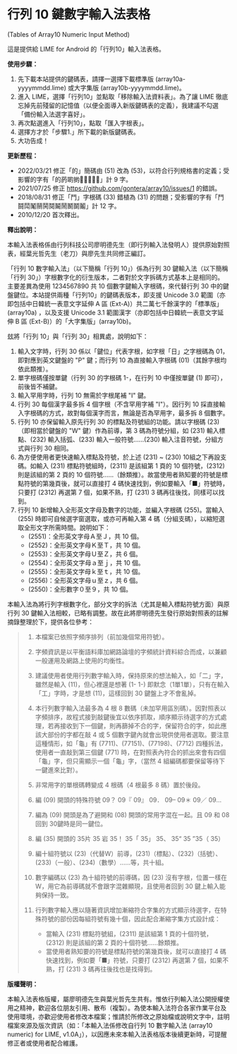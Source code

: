 # 行列 10 鍵數字輸入法表格
(Tables of Array10 Numeric Input Method)

這是提供給 LIME for Android 的「行列10」輸入法表格。

**使用步驟：**
1. 先下載本站提供的鍵碼表，請擇一選擇下載標準版 (array10a-yyyymmdd.lime) 或大字集版 (array10b-yyyymmdd.lime)。
2. 進入 LIME，選擇「行列10」並點取「移除輸入法資料表」。為了讓 LIME 徹底忘掉先前殘留的記憶值（以便全面導入新版鍵碼表的定義），我建議不勾選「備份輸入法選字喜好」。
3. 再次點選進入「行列10」，點取「匯入字根表」。
4. 選擇方才於「步驟1.」所下載的新版鍵碼表。
5. 大功告成！

**更新歷程：**
* 2022/03/21 修正「的」簡碼由 (51) 改為 (53)，以符合行列規格書的定義；受影響的字有「的菂啲𢯊𤷭𦖡𦗽𦝂𩭲」計 9 字。
* 2021/07/25 修正 https://github.com/gontera/array10/issues/1 的錯誤。
* 2018/08/31 修正「鬥」字根碼 (33) 錯植為 (31) 的問題；受影響的字有「鬥鬪鬦䰗䰘鬨鬩鬫鬧鬭鬬鬮」計 12 字。
* 2010/12/20 首次釋出。

**釋出說明：**

本輸入法表格係由行列科技公司廖明德先生（即行列輸入法發明人）提供原始對照表，經葉光哲先生（老刀）與廖先生共同修正編訂。

「行列 10 數字輸入法」（以下簡稱「行列 10」）係為行列 30 鍵輸入法（以下簡稱「行列 30」）字根數字化的衍生版本，二者對於文字拆碼方式基本上是相同的。主要差異為使用 1234567890 共 10 個數字鍵輸入字根碼，來代替行列 30 中的鍵盤鍵位。本站提供兩種「行列10」的鍵碼表版本，即支援 Unicode 3.0 範圍（亦即包括中日韓統一表意文字延伸 A 區 (Ext-A)）共二萬七千餘漢字的「標準版」(array10a) ，以及支援 Unicode 3.1 範圍漢字（亦即包括中日韓統一表意文字延伸 B 區 (Ext-B)）的「大字集版」(array10b)。

玆將「行列 10」與「行列 30」相異處，說明如下：

1. 輸入文字時，行列 30 係以「鍵位」代表字根，如字根「日」之字根碼為 01，即對應到英文鍵盤的 "P" 鍵；而行列 10 為直接輸入字根碼 (01)（其餘字根均依此類推）。
1. 單字根碼僅按單鍵（行列 30 的字根碼 1-，在行列 10 中僅按單鍵 (1) 即可），前後皆不補鍵。
1. 輸入罕用字時，行列 10 無需於字根尾補 "I" 鍵。
1. 行列 30 每個漢字最多拆 4 個字根（不含罕用字補 "I"）。因行列 10 採直接輸入字根碼的方式，故對每個漢字而言，無論是否為罕用字，最多拆 8 個數字。
1. 行列 10 亦保留輸入原先行列 30 的標點及符號組的功能。請以字根碼 (23)（即相當於鍵盤的 "W" 鍵）作為前導，第 3 碼為符號分組，如 (231) 輸入標點、(232) 輸入括弧、(233) 輸入一般符號……(230) 輸入注音符號，分組方式與行列 30 相同。
1. 為方便使用者更快速輸入標點及符號，於上述 (231) ~ (230) 10組之下再設支碼。如輸入 (231) 標點符號組時，(2311) 是該組第 1 頁的 10 個符號，(2312) 則是該組的第 2 頁的 10 個符號……（餘類推）。故當使用者熟知要的符號是標點符號的第幾頁後，就可以直接打 4 碼快速找到，例如要輸入「■」符號時，只要打 (2312) 再選第 7 個，如果不熟，打 (231) 3 碼再往後找，同樣可以找到。
1. 行列 10 新增輸入全形英文字母及數字的功能，並編入字根碼 (255)。當輸入 (255) 時即可自候選字窗選取，或亦可再輸入第 4 碼（分組支碼），以縮短選取全形文字所需時間。說明如下：
    * (2551)：全形英文字母Ａ至Ｊ，共 10 個。
    * (2552)：全形英文字母Ｋ至Ｔ，共 10 個。
    * (2553)：全形英文字母Ｕ至Ｚ，共 6 個。
    * (2554)：全形英文字母ａ至ｊ，共 10 個。
    * (2555)：全形英文字母ｋ至ｔ，共 10 個。
    * (2556)：全形英文字母ｕ至ｚ，共 6 個。
    * (2550)：全形數字０至９，共 10 個。

本輸入法為將行列字根數字化，部分文字的拆法（尤其是輸入標點符號方面）與原行列 30 鍵輸入法相較，已略有調整。故在此將廖明德先生發行原始對照表的註解摘錄整理於下，提供各位參考：

> 1. 本檔案已依照字頻序排列（前加幾個常用符號）。
> 1. 字頻資訊是以平衡語料庫加網路論壇的字頻統計資料綜合而成，以兼顧一般運用及網路上使用的均衡性。
> 1. 建議使用者使用行列數字輸入時，保持原來的想法輸入，如「二」字，雖然是輸入 (11)，但心裡還是想著 (1- 1-) 即默念（1單1單），只有在輸入「工」字時，才是想 (11)，這樣回到 30 鍵盤上才不會亂掉。
> 1. 本行列數字輸入法最多為 4 根 8 數碼（未加罕用區別碼）。因對照表以字頻排序，故程式接到敲鍵後宜以依序抓取，順序顯示待選字的方式處理，若再接收到下一個鍵，則再篩掉不合的字，保留符合的字，如此應該大部份的字都在敲 4 或 5 個數字鍵內就會出現供使用者選取。要注意這種情形，如「龜」有 (7711)、(77151)、(77198)、(7712) 四種拆法，使用者一直敲到第三個鍵 (771) 時，在對照表內符合的抓出來會有四個「龜」字，但只需顯示一個「龜」字，（當然 4 組編碼都要保留等待下一鍵進來比對）。
> 1. 非常用字的單根碼轉變成 4 根碼（4 根最多 8 碼）置於後段。
> 1. 編 (09) 開頭的特殊符號 09？  09『  09』 09． 09– 09＊ 09／ 09…
> 1. 編為 (09) 開頭是為了避開和 (08) 開頭的常用字混在一起。且 09 和 08 回到 30鍵時是同一鍵位。
> 1. 編 (35) 開頭的 35片 35 岩 35！ 35「 35」 35、 35“  35 ”35（ 35）
> 1. 編十組符號以 (23)（代替W）前導，(231)（標點）、(232)（括號）、(233)（一般）、(234)（數學）……等，共十組。
> 1. 數字編碼以 (23) 為十組符號的前導碼，因 (23) 沒有字根，位置一樣在 W，用它為前導碼就不會跟字混雜顯現，且使用者回到 30 鍵上輸入能夠保持一致。
> 1. 行列數字輸入應以隨著資訊增加漸縮符合字集的方式顯示待選字，在特殊符號的部份因每組符號有幾十個，因此配合漸縮字集方式設計成：
>
>    * 當輸入 (231) 標點符號組，(2311) 是該組第 1 頁的十個符號，(2312) 則是該組的第 2 頁的十個符號……餘類推。
>    * 當使用者熟知要的符號是標點符號的第幾頁後，就可以直接打 4 碼快速找到，例如要「■」符號，只要打 (2312) 再選第 7 個，如果不熟，打 (231) 3 碼再往後找也是找得到。

**版權聲明：**

本輸入法表格版權，屬廖明德先生與葉光哲先生共有。惟依行列輸入法公開授權使用之精神，歡迎各位朋友引用、散布（複製）。為使本輸入法符合各家作業平台及使用環境，亦歡迎使用者修改本檔案；惟請於所修改之原始檔或說明文字中，註明檔案來源及版次資訊（如：「本輸入法係修改自行列 10 數字輸入法 (array10 numeric) for LIME, v1.0A」），以因應未來本輸入法表格版本後續更新時，可提醒修正者或使用者配合維護。
